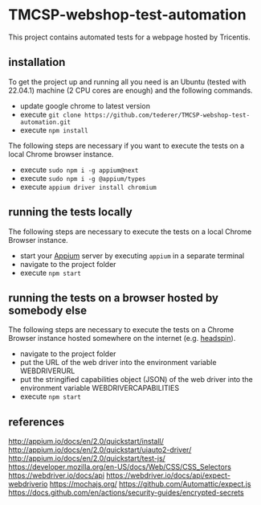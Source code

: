 # TMCSP-webshop-test-automation

This project contains automated tests for a webpage hosted by Tricentis.

## installation

To get the project up and running all you need is an Ubuntu (tested with 22.04.1) machine (2 CPU cores are enough) and the following commands.

* update google chrome to latest version
* execute `git clone https://github.com/tederer/TMCSP-webshop-test-automation.git`
* execute `npm install`

The following steps are necessary if you want to execute the tests on a local Chrome browser instance.

* execute `sudo npm i -g appium@next`
* execute `sudo npm i -g @appium/types`
* execute `appium driver install chromium`

## running the tests locally

The following steps are necessary to execute the tests on a local Chrome Browser instance.

* start your [Appium](http://appium.io) server by executing `appium` in a separate terminal
* navigate to the project folder
* execute `npm start`

## running the tests on a browser hosted by somebody else

The following steps are necessary to execute the tests on a Chrome Browser instance hosted somewhere on the internet (e.g. [headspin](https://www.headspin.io/)).

* navigate to the project folder
* put the URL of the web driver into the environment variable WEBDRIVERURL
* put the stringified capabilities object (JSON) of the web driver into the environment variable WEBDRIVERCAPABILITIES
* execute `npm start`

## references

http://appium.io/docs/en/2.0/quickstart/install/
http://appium.io/docs/en/2.0/quickstart/uiauto2-driver/
http://appium.io/docs/en/2.0/quickstart/test-js/
https://developer.mozilla.org/en-US/docs/Web/CSS/CSS_Selectors
https://webdriver.io/docs/api
https://webdriver.io/docs/api/expect-webdriverio
https://mochajs.org/
https://github.com/Automattic/expect.js
https://docs.github.com/en/actions/security-guides/encrypted-secrets
